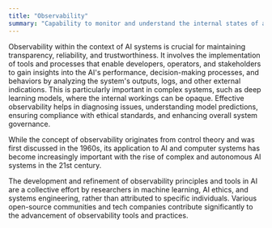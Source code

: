 ```yaml
---
title: "Observability"
summary: "Capability to monitor and understand the internal states of an AI system through its outputs."
---
```

Observability within the context of AI systems is crucial for maintaining transparency, reliability, and trustworthiness. It involves the implementation of tools and processes that enable developers, operators, and stakeholders to gain insights into the AI's performance, decision-making processes, and behaviors by analyzing the system's outputs, logs, and other external indications. This is particularly important in complex systems, such as deep learning models, where the internal workings can be opaque. Effective observability helps in diagnosing issues, understanding model predictions, ensuring compliance with ethical standards, and enhancing overall system governance.

While the concept of observability originates from control theory and was first discussed in the 1960s, its application to AI and computer systems has become increasingly important with the rise of complex and autonomous AI systems in the 21st century.

The development and refinement of observability principles and tools in AI are a collective effort by researchers in machine learning, AI ethics, and systems engineering, rather than attributed to specific individuals. Various open-source communities and tech companies contribute significantly to the advancement of observability tools and practices.

